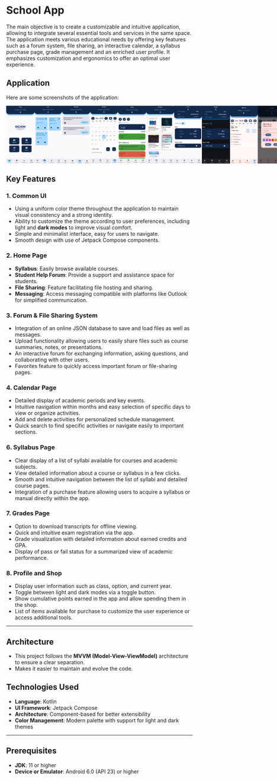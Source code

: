 
# **School App**
The main objective is to create a customizable and intuitive application, allowing to integrate several essential tools and services in the same space. The application meets various educational needs by offering key features such as a forum system, file sharing, an interactive calendar, a syllabus purchase page, grade management and an enriched user profile. It emphasizes customization and ergonomics to offer an optimal user experience.

## **Application**

Here are some screenshots of the application: 

<div style="display: flex; justify-content: space-around;">
  <img src="images/1.PNG"  style="width: 15%;"/>
  <img src="images/2.PNG"  style="width: 15%;"/>
  <img src="images/3.PNG"  style="width: 15%;"/>
  <img src="images/4.PNG"  style="width: 15%;"/>
  <img src="images/5.PNG"  style="width: 15%;"/>
  <img src="images/6.PNG"  style="width: 15%;"/>
  <img src="images/7.PNG"  style="width: 15%;"/>
  <img src="images/8.PNG"  style="width: 15%;"/>
  <img src="images/9.PNG"  style="width: 15%;"/>
  <img src="images/10.PNG"  style="width: 15%;"/>
  <img src="images/11.PNG"  style="width: 15%;"/>
</div>


## **Key Features**

### 1. Common UI

- Using a uniform color theme throughout the application to maintain visual consistency and a strong identity.
- Ability to customize the theme according to user preferences, including light and **dark modes** to improve visual comfort.
- Simple and minimalist interface, easy for users to navigate.
- Smooth design with use of Jetpack Compose components.

  

### 2. Home Page

- **Syllabus**: Easily browse available courses.
- **Student Help Forum**: Provide a support and assistance space for students.
- **File Sharing**: Feature facilitating file hosting and sharing.
- **Messaging**: Access messaging compatible with platforms like Outlook for simplified communication.

### 3. Forum & File Sharing System

- Integration of an online JSON database to save and load files as well as messages.
- Upload functionality allowing users to easily share files such as course summaries, notes, or presentations.
- An interactive forum for exchanging information, asking questions, and collaborating with other users.
- Favorites feature to quickly access important forum or file-sharing pages.




### 4. Calendar Page

- Detailed display of academic periods and key events.
- Intuitive navigation within months and easy selection of specific days to view or organize activities.
- Add and delete activities for personalized schedule management.
- Quick search to find specific activities or navigate easily to important sections.




### 6. Syllabus Page

- Clear display of a list of syllabi available for courses and academic subjects.
- View detailed information about a course or syllabus in a few clicks.
- Smooth and intuitive navigation between the list of syllabi and detailed course pages.
- Integration of a purchase feature allowing users to acquire a syllabus or manual directly within the app.

### 7. Grades Page

- Option to download transcripts for offline viewing.
- Quick and intuitive exam registration via the app.
- Grade visualization with detailed information about earned credits and GPA.
- Display of pass or fail status for a summarized view of academic performance.

### 8. Profile and Shop

- Display user information such as class, option, and current year.
- Toggle between light and dark modes via a toggle button.
- Show cumulative points earned in the app and allow spending them in the shop.
- List of items available for purchase to customize the user experience or access additional tools.




---







## Architecture

- This project follows the **MVVM (Model-View-ViewModel)**  architecture to ensure a clear separation.
- Makes it easier to maintain and evolve the code.



## Technologies Used

- **Language**: Kotlin
- **UI Framework**: Jetpack Compose
- **Architecture**: Component-based for better extensibility
- **Color Management**: Modern palette with support for light and dark themes

---

## Prerequisites

- **JDK**: 11 or higher
- **Device or Emulator**: Android 6.0 (API 23) or higher


























